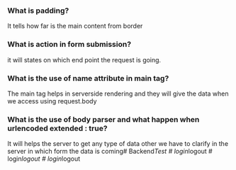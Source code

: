 ### What is padding?
It tells how far is the main content from border

### What is action in form submission?
it will states on which end point the request is going.

### What is the use of name attribute in main tag?
The main tag helps in serverside rendering and they will give the data when we access using request.body


### What is the use of body parser and what happen when urlencoded extended : true?
It will helps the server to get any type of data other we have to clarify in the server in which form the data is coming#   B a c k e n d _ T e s t  
 #   l o g i n _ l o g o u t  
 #   l o g i n _ l o g o u t  
 #   l o g i n _ l o g o u t  
 